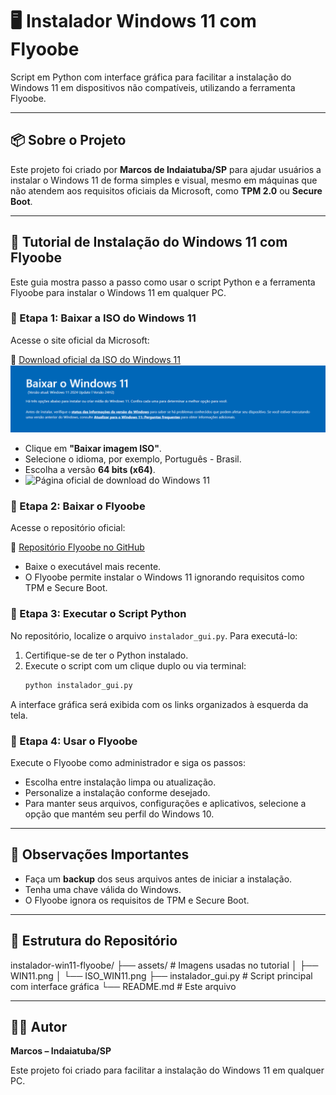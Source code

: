# 🖥️ Instalador Windows 11 com Flyoobe

Script em Python com interface gráfica para facilitar a instalação do Windows 11 em dispositivos não compatíveis, utilizando a ferramenta Flyoobe.

---

## 📦 Sobre o Projeto

Este projeto foi criado por **Marcos de Indaiatuba/SP** para ajudar usuários a instalar o Windows 11 de forma simples e visual, mesmo em máquinas que não atendem aos requisitos oficiais da Microsoft, como **TPM 2.0** ou **Secure Boot**.

---

## 🧭 Tutorial de Instalação do Windows 11 com Flyoobe

Este guia mostra passo a passo como usar o script Python e a ferramenta Flyoobe para instalar o Windows 11 em qualquer PC.

### 🔹 Etapa 1: Baixar a ISO do Windows 11

Acesse o site oficial da Microsoft:

🔗 [Download oficial da ISO do Windows 11](https://www.microsoft.com/pt-br/software-download/windows11)
![Página oficial de download do Windows 11](assets/WIN11.png)
- Clique em **"Baixar imagem ISO"**.
- Selecione o idioma, por exemplo, Português - Brasil.
- Escolha a versão **64 bits (x64)**.
- ![Página oficial de download do Windows 11](ISO_WIN11.png)



### 🔹 Etapa 2: Baixar o Flyoobe

Acesse o repositório oficial:

🔗 [Repositório Flyoobe no GitHub](https://github.com/builtbybel/Flyoobe)

- Baixe o executável mais recente.
- O Flyoobe permite instalar o Windows 11 ignorando requisitos como TPM e Secure Boot.

### 🔹 Etapa 3: Executar o Script Python

No repositório, localize o arquivo `instalador_gui.py`. Para executá-lo:

1.  Certifique-se de ter o Python instalado.
2.  Execute o script com um clique duplo ou via terminal:
    ```bash
    python instalador_gui.py
    ```

A interface gráfica será exibida com os links organizados à esquerda da tela.

### 🔹 Etapa 4: Usar o Flyoobe

Execute o Flyoobe como administrador e siga os passos:

- Escolha entre instalação limpa ou atualização.
- Personalize a instalação conforme desejado.
- Para manter seus arquivos, configurações e aplicativos, selecione a opção que mantém seu perfil do Windows 10.

---

## 📌 Observações Importantes

- Faça um **backup** dos seus arquivos antes de iniciar a instalação.
- Tenha uma chave válida do Windows.
- O Flyoobe ignora os requisitos de TPM e Secure Boot.

---

## 📁 Estrutura do Repositório

instalador-win11-flyoobe/
├── assets/                  # Imagens usadas no tutorial
│   ├── WIN11.png
│   └── ISO_WIN11.png
├── instalador_gui.py        # Script principal com interface gráfica
└── README.md                # Este arquivo


---

## 👨‍💻 Autor

**Marcos – Indaiatuba/SP**

Este projeto foi criado para facilitar a instalação do Windows 11 em qualquer PC.
